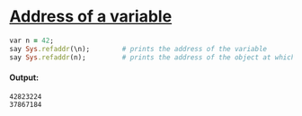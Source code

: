 [1]: http://rosettacode.org/wiki/Address_of_a_variable

# [Address of a variable][1]

```ruby
var n = 42;
say Sys.refaddr(\n);        # prints the address of the variable
say Sys.refaddr(n);         # prints the address of the object at which the variable points to
```

#### Output:
```
42823224
37867184
```
